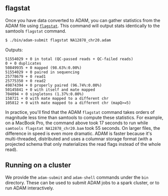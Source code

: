 ## flagstat

Once you have data converted to ADAM, you can gather statistics from the ADAM
file using [`flagstat`](#flagstat). This command will output stats identically
to the samtools `flagstat` command.

```bash
$ ./bin/adam-submit flagstat NA12878_chr20.adam
```
Outputs:
```
51554029 + 0 in total (QC-passed reads + QC-failed reads)
0 + 0 duplicates
50849935 + 0 mapped (98.63%:0.00%)
51554029 + 0 paired in sequencing
25778679 + 0 read1
25775350 + 0 read2
49874394 + 0 properly paired (96.74%:0.00%)
50145841 + 0 with itself and mate mapped
704094 + 0 singletons (1.37%:0.00%)
158721 + 0 with mate mapped to a different chr
105812 + 0 with mate mapped to a different chr (mapQ>=5)
```

In practice, you'll find that the ADAM `flagstat` command takes orders of magnitude less
time than samtools to compute these statistics. For example, on a MacBook Pro, the command 
above took 17 seconds to run while `samtools flagstat NA12878_chr20.bam` took 55 seconds.
On larger files, the difference in speed is even more dramatic. ADAM is faster because
it's multi-threaded, distributed and uses a columnar storage format (with a projected
schema that only materializes the read flags instead of the whole read). 

## Running on a cluster

We provide the `adam-submit` and `adam-shell` commands under the `bin` directory. These can
be used to submit ADAM jobs to a spark cluster, or to run ADAM interactively.
